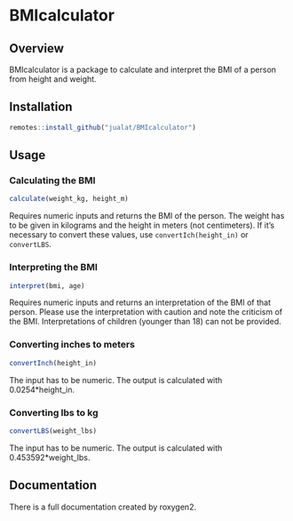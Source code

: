 
<!-- README.md is generated from README.Rmd. Please edit that file -->

# BMIcalculator

## Overview

BMIcalculator is a package to calculate and interpret the BMI of a
person from height and weight.

## Installation

``` r
remotes::install_github("jualat/BMIcalculator")
```

## Usage

### Calculating the BMI

``` r
calculate(weight_kg, height_m)
```

Requires numeric inputs and returns the BMI of the person. The weight
has to be given in kilograms and the height in meters (not centimeters).
If it’s necessary to convert these values, use `convertIch(height_in)`
or `convertLBS`.

### Interpreting the BMI

``` r
interpret(bmi, age)
```

Requires numeric inputs and returns an interpretation of the BMI of that
person. Please use the interpretation with caution and note the
criticism of the BMI. Interpretations of children (younger than 18) can
not be provided.

### Converting inches to meters

``` r
convertInch(height_in)
```

The input has to be numeric. The output is calculated with
0.0254\*height_in.

### Converting lbs to kg

``` r
convertLBS(weight_lbs)
```

The input has to be numeric. The output is calculated with
0.453592\*weight_lbs.

## Documentation

There is a full documentation created by roxygen2.
